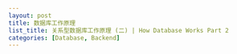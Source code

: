 ```yaml
---
layout: post
title: 数据库工作原理
list_title: 关系型数据库工作原理 (二) | How Database Works Part 2
categories: [Database, Backend]
---
```

